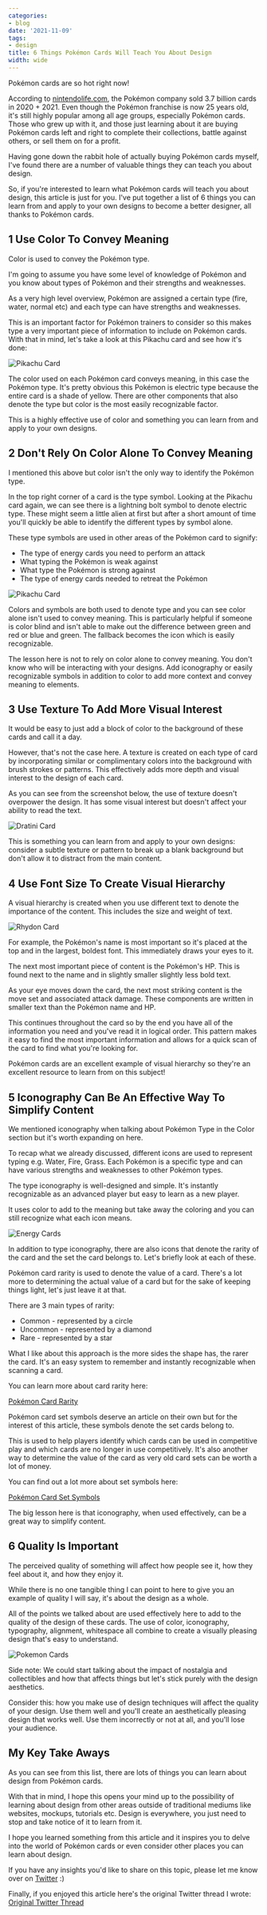 ```yaml
---
categories:
- blog
date: '2021-11-09'
tags:
- design
title: 6 Things Pokémon Cards Will Teach You About Design
width: wide
---
```


Pokémon cards are so hot right now!

According to [nintendolife.com](https://www.nintendolife.com/news/2021/06/the_Pokémon_company_sold_a_staggering_3_7_billion_Pokémon_cards_last_year), the Pokémon company sold 3.7 billion cards in 2020 + 2021. Even though the Pokémon franchise is now 25 years old, it's still highly popular among all age groups, especially Pokémon cards. Those who grew up with it, and those just learning about it are buying Pokémon cards left and right to complete their collections, battle against others, or sell them on for a profit.

Having gone down the rabbit hole of actually buying Pokémon cards myself, I've found there are a number of valuable things they can teach you about design.

So, if you're interested to learn what Pokémon cards will teach you about design, this article is just for you. I've put together a list of 6 things you can learn from and apply to your own designs to become a better designer, all thanks to Pokémon cards.


## 1 Use Color To Convey Meaning

Color is used to convey the Pokémon type. 

I'm going to assume you have some level of knowledge of Pokémon and you know about types of Pokémon and their strengths and weaknesses. 

As a very high level overview, Pokémon are assigned a certain type (fire, water, normal etc) and each type can have strengths and weaknesses.

This is an important factor for Pokémon trainers to consider so this makes type a very important piece of information to include on Pokémon cards. With that in mind, let's take a look at this Pikachu card and see how it's done:

![Pikachu Card](/assets/images/2021/pikachu.png)


The color used on each Pokémon card conveys meaning, in this case the Pokémon type. It's pretty obvious this Pokémon is electric type because the entire card is a shade of yellow. There are other components that also denote the type but color is the most easily recognizable factor. 

This is a highly effective use of color and something you can learn from and apply to your own designs.

## 2 Don't Rely On Color Alone To Convey Meaning

I mentioned this above but color isn't the only way to identify the Pokémon type.

In the top right corner of a card is the type symbol. Looking at the Pikachu card again, we can see there is a lightning bolt symbol to denote electric type. These might seem a little alien at first but after a short amount of time you'll quickly be able to identify the different types by symbol alone. 

These type symbols are used in other areas of the Pokémon card to signify:

- The type of energy cards you need to perform an attack
- What typing the Pokémon is weak against
- What type the Pokémon is strong against
- The type of energy cards needed to retreat the Pokémon

![Pikachu Card](/assets/images/2021/icon-type.png)

Colors and symbols are both used to denote type and you can see color alone isn't used to convey meaning. This is particularly helpful if someone is color blind and isn't able to make out the difference between green and red or blue and green. The fallback becomes the icon which is easily recognizable.

The lesson here is not to rely on color alone to convey meaning. You don't know who will be interacting with your designs. Add iconography or easily recognizable symbols in addition to color to add more context and convey meaning to elements.

## 3 Use Texture To Add More Visual Interest

It would be easy to just add a block of color to the background of these cards and call it a day.

However, that's not the case here. A texture is created on each type of card by incorporating similar or complimentary colors into the background with brush strokes or patterns. This effectively adds more depth and visual interest to the design of each card.

As you can see from the screenshot below, the use of texture doesn't overpower the design. It has some visual interest but doesn't affect your ability to read the text.

![Dratini Card](/assets/images/2021/Texture.png)

This is something you can learn from and apply to your own designs: consider a subtle texture or pattern to break up a blank background but don't allow it to distract from the main content.

## 4 Use Font Size To Create Visual Hierarchy

A visual hierarchy is created when you use different text to denote the importance of the content. This includes the size and weight of text.

![Rhydon Card](/assets/images/2021/Hierarchy.png)

For example, the Pokémon's name is most important so it's placed at the top and in the largest, boldest font. This immediately draws your eyes to it.

The next most important piece of content is the Pokémon's HP. This is found next to the name and in slightly smaller slightly less bold text.

As your eye moves down the card, the next most striking content is the move set and associated attack damage. These components are written in smaller text than the Pokémon name and HP.

This continues throughout the card so by the end you have all of the information you need and you've read it in logical order. This pattern makes it easy to find the most important information and allows for a quick scan of the card to find what you're looking for.

Pokémon cards are an excellent example of visual hierarchy so they're an excellent resource to learn from on this subject!

## 5 Iconography Can Be An Effective Way To Simplify Content

We mentioned iconography when talking about Pokémon Type in the Color section but it's worth expanding on here.

To recap what we already discussed, different icons are used to represent typing e.g. Water, Fire, Grass. Each Pokémon is a specific type and can have various strengths and weaknesses to other Pokémon types. 

The type iconography is well-designed and simple. It's instantly recognizable as an advanced player but easy to learn as a new player.

It uses color to add to the meaning but take away the coloring and you can still recognize what each icon means.

![Energy Cards](/assets/images/2021/Iconography.png)

In addition to type iconography, there are also icons that denote the rarity of the card and the set the card belongs to. Let's briefly look at each of these.

Pokémon card rarity is used to denote the value of a card. There's a lot more to determining the actual value of a card but for the sake of keeping things light, let's just leave it at that.

There are 3 main types of rarity:

- Common - represented by a circle
- Uncommon - represented by a diamond
- Rare - represented by a star

What I like about this approach is the more sides the shape has, the rarer the card. It's an easy system to remember and instantly recognizable when scanning a card.

You can learn more about card rarity here: 

[Pokémon Card Rarity](https://cardmavin.com/pokemon/pokemon-card-rarity)

Pokémon card set symbols deserve an article on their own but for the interest of this article, these symbols denote the set cards belong to. 

This is used to help players identify which cards can be used in competitive play and which cards are no longer in use competitively. It's also another way to determine the value of the card as very old card sets can be worth a lot of money.

You can find out a lot more about set symbols here:

[Pokémon Card Set Symbols](https://cardmavin.com/pokemon/pokemon-card-set-symbols)

The big lesson here is that iconography, when used effectively, can be a great way to simplify content.

## 6 Quality Is Important

The perceived quality of something will affect how people see it, how they feel about it, and how they enjoy it. 

While there is no one tangible thing I can point to here to give you an example of quality I will say, it's about the design as a whole.

All of the points we talked about are used effectively here to add to the quality of the design of these cards. The use of color, iconography, typography, alignment, whitespace all combine to create a visually pleasing design that's easy to understand.

![Pokemon Cards](/assets/images/2021/pokemon-cards.png)

Side note: We could start talking about the impact of nostalgia and collectibles and how that affects things but let's stick purely with the design aesthetics. 

Consider this: how you make use of design techniques will affect the quality of your design. Use them well and you'll create an aesthetically pleasing design that works well. Use them incorrectly or not at all, and you'll lose your audience.

## My Key Take Aways

As you can see from this list, there are lots of things you can learn about design from Pokémon cards.

With that in mind, I hope this opens your mind up to the possibility of learning about design from other areas outside of traditional mediums like websites, mockups, tutorials etc. Design is everywhere, you just need to stop and take notice of it to learn from it.

I hope you learned something from this article and it inspires you to delve into the world of Pokémon cards or even consider other places you can learn about design.

If you have any insights you'd like to share on this topic, please let me know over on [Twitter](https://twitter.com/MishaCreatrix) :)

Finally, if you enjoyed this article here's the original Twitter thread I wrote: [Original Twitter Thread](https://twitter.com/MishaCreatrix/status/1430559353019387906)